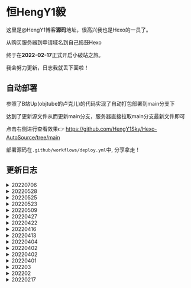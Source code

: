 #  恒HengY1毅

这里是@HengY1博客**源码**地址，很高兴我也是Hexo的一员了。

从购买服务器到申请域名到自己捣鼓Hexo

终于在**2022-02-17**正式开启小破站之旅。

我会努力更新，日志我就丢下面啦！

## 自动部署

参照了B站Up(objtube的卢克儿)的代码实现了自动打包部署到main分支下

达到了更新源文件从而更新main分支，服务器直接拉取main分支最新文件即可

点击右侧进行查看效果👉 https://github.com/HengY1Sky/Hexo-AutoSource/tree/main

部署源码在`.github/workflows/deploy.yml`中, 分享拿走！

##  更新日志

<details>
  <summary>20220706</summary>
  <h3>暑假归来</h3>

- shell笔记
</details>

<details>
  <summary>20220528</summary>
  <h3>添加文章</h3>

- 当面对一个项目究竟该怎么办
</details>

<details>
  <summary>20220525</summary>
  <h3>添加文章</h3>

- Go实现Json转Bson存入Mongo
</details>

<details>
  <summary>20220523</summary>
  <h3>添加文章</h3>

- 大作业团队协作的思考
- Mac优化 zsh 的启动速度(M1)
</details>

<details>
  <summary>20220509</summary>
  <h3>添加文章</h3>

- 别再说我们缺一个程序员了
</details>

<details>
  <summary>20220427</summary>
  <h3>添加文章</h3>

- 大二拿下字节Offer究极面试经验
</details>

<details>
  <summary>20220422</summary>
  <h3>添加文章</h3>

- 字节跳动人力套件三面面经
</details>

<details>
  <summary>20220416</summary>
  <h3>添加文章</h3>

- 字节跳动人力套件二面面经
</details>

<details>
  <summary>20220413</summary>
  <h3>添加文章</h3>

- 字节跳动人力套件一面面经
</details>

<details>
  <summary>20220404</summary>
  <h3>添加文章</h3>

- 爬虫怼API接口的优雅姿势
</details>

<details>
  <summary>20220402</summary>
  <h3>添加查询成绩</h3>

- 添加查询成绩
</details>

<details>
  <summary>20220402</summary>
  <h3>修改域名</h3>

- 换了加速域名加上www
</details>

<details>
  <summary>20220401</summary>
  <h3>添加宿舍水费充值</h3>

  - 添加宿舍水费充值描述
  - 添加了查询课表的功能
</details>

<details>
  <summary>202203</summary>
  <h3>3月份集合</h3>

  - 添加M1芯片实现Kail虚拟机(无Parallels)
  - 添加M1芯片从零安装Burpsuit
</details>

<details>
  <summary>202202</summary>
  <h3>2月份集合</h3>

  - 添加Ubuntu下Corntab找出报错原因
  - 添加自我介绍
  - 添加了Fail2ban防御
  - 更新了服务页面
  - 添加了水费接口
  - 迁移 MAC上RabbitMQ从安装到用GO快速实现搬移
  - 添加Robots.txt
  - 添加了403 503页面
  - 添加文章 Ubuntu纯命令行走Clash终端代理-Linux同理
  - 压缩网站文件
  - 添加文章 Python浅谈多线程 Go实现基础密码加密解密
  - 迁移 树莓派文章
  - 修正了原文的日期
  - 加入文章 Docker日常究竟要怎么用
  - 更新文章 Docker日常究竟要怎么用
  - 加入打赏功能
  - 加入文章 学习Python高级编程到asyncio并发实践
  - 加入文章 日常中的Git怎么使用
  - 加入了hexo-abbrlink简化
  - 加入文章 Js逆向练习制造Token与Id
  - 添加百度sitemap
  - 加入了本地搜索系统
  - 留言板上BB了两句
  - 添加友链规则
  - 引入[iconfont](https://www.iconfont.cn/)
  - 代码片段更换为等宽字体
  - 上CDN加速以及强制跳转HTTPS
  - 首页图片更新
  - 创建文章 数字取证究竟如何入门
</details>

<details>
  <summary>20220217</summary>
  <h3>初始化博客网站，实现自动化部署</h3>
  <p>今天域名终于审批下来了耶～</br>在原来的基础上开始部署公网系统。</p>

  - 添加网站分析统计，使用[谷歌分析](https://www.google.com/analytics/)
  - 使用`Twikoo`作为[网站的评价系统](https://twikoo.js.org/quick-start.html#%E4%BA%91%E5%87%BD%E6%95%B0%E9%83%A8%E7%BD%B2)
  - 添加了Akismet 反垃圾服务
  - 添加了即时的[微信消息推送](https://sct.ftqq.com/)
  - 谷歌分析延迟改为[百度分析](https://tongji.baidu.com/sc-web)
</details>
